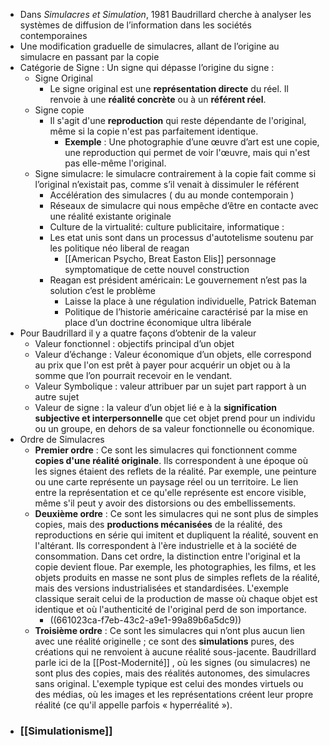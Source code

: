 - Dans *Simulacres et Simulation*, 1981 Baudrillard cherche à analyser les systèmes de diffusion de l’information dans les sociétés contemporaines
- Une modification graduelle de simulacres, allant de l’origine au simulacre en passant par la copie
- Catégorie de Signe : Un signe qui dépasse l’origine du signe :
	- Signe Original
		- Le signe original est une **représentation directe** du réel. Il renvoie à une **réalité concrète** ou à un **référent réel**.
	- Signe copie
		- Il s'agit d'une **reproduction** qui reste dépendante de l'original, même si la copie n'est pas parfaitement identique.
			- **Exemple** : Une photographie d’une œuvre d’art est une copie, une reproduction qui permet de voir l'œuvre, mais qui n'est pas elle-même l'original.
	- Signe simulacre: le simulacre contrairement à la copie fait comme si l’original n’existait pas, comme s’il venait à dissimuler le référent
		- Accélération des simulacres ( du au monde contemporain )
		- Réseaux de simulacre qui nous empêche d’être en contacte avec une réalité existante originale
		- Culture de la virtualité: culture publicitaire, informatique :
		- Les etat unis sont dans un processus d'autotelisme soutenu par les politique néo liberal de reagan
			- [[American Psycho, Breat Easton Elis]] personnage symptomatique de cette nouvel construction
		- Reagan est président américain: Le gouvernement n’est pas la solution c’est le problème
			- Laisse la place à une régulation individuelle, Patrick Bateman
			- Politique de l’historie américaine caractérisé par la mise en place d’un doctrine économique ultra libérale
- Pour Baudrillard il y a quatre façons d’obtenir de la valeur
	- Valeur fonctionnel : objectifs principal d’un objet
	- Valeur d’échange : Valeur économique d’un objets, elle correspond au prix que l'on est prêt à payer pour acquérir un objet ou à la somme que l’on pourrait recevoir en le vendant.
	- Valeur Symbolique : valeur attribuer par un sujet part rapport à un autre sujet
	- Valeur de signe : la valeur d’un objet lié e à la **signification subjective et interpersonnelle** que cet objet prend pour un individu ou un groupe, en dehors de sa valeur fonctionnelle ou économique.
- Ordre de Simulacres
	- **Premier ordre** : Ce sont les simulacres qui fonctionnent comme **copies d'une réalité originale**. Ils correspondent à une époque où les signes étaient des reflets de la réalité. Par exemple, une peinture ou une carte représente un paysage réel ou un territoire. Le lien entre la représentation et ce qu'elle représente est encore visible, même s'il peut y avoir des distorsions ou des embellissements.
	- **Deuxième ordre** : Ce sont les simulacres qui ne sont plus de simples copies, mais des **productions mécanisées** de la réalité, des reproductions en série qui imitent et dupliquent la réalité, souvent en l'altérant. Ils correspondent à l'ère industrielle et à la société de consommation. Dans cet ordre, la distinction entre l'original et la copie devient floue. Par exemple, les photographies, les films, et les objets produits en masse ne sont plus de simples reflets de la réalité, mais des versions industrialisées et standardisées. L'exemple classique serait celui de la production de masse où chaque objet est identique et où l'authenticité de l'original perd de son importance.
		- ((661023ca-f7eb-43c2-a9e1-99a89b6a5dc9))
	- **Troisième ordre** : Ce sont les simulacres qui n’ont plus aucun lien avec une réalité originelle ; ce sont des **simulations** pures, des créations qui ne renvoient à aucune réalité sous-jacente. Baudrillard parle ici de la [[Post-Modernité]] , où les signes (ou simulacres) ne sont plus des copies, mais des réalités autonomes, des simulacres sans original. L'exemple typique est celui des mondes virtuels ou des médias, où les images et les représentations créent leur propre réalité (ce qu'il appelle parfois « hyperréalité »).
- ### [[Simulationisme]]